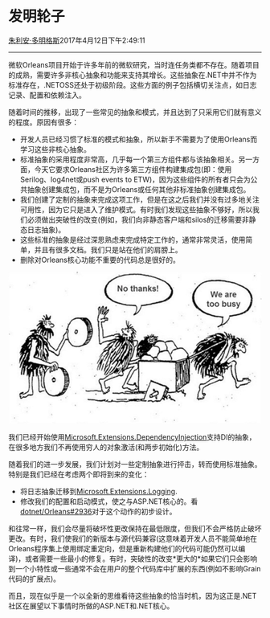 # 发明轮子

[朱利安·多明格斯](https://github.com/jdom)2017年4月12日下午2:49:11

* * *

微软Orleans项目开始于许多年前的微软研究，当时连任务类都不存在。随着项目的成熟，需要许多非核心抽象和功能来支持其增长。这些抽象在.NET中并不作为标准存在，.NETOSS还处于初级阶段。这些方面的例子包括横切关注点，如日志记录、配置和依赖注入。

随着时间的推移，出现了一些常见的抽象和模式，并且达到了只采用它们就有意义的程度。原因有很多：

-   开发人员已经习惯了标准的模式和抽象，所以新手不需要为了使用Orleans而学习这些非核心抽象。
-   标准抽象的采用程度非常高，几乎每一个第三方组件都与该抽象相关。另一方面，今天它要求Orleans社区为许多第三方组件构建集成包(即：使用Serilog、log4net或push events to ETW)，因为这些组件的所有者只会为公共抽象创建集成包，而不是为Orleans或任何其他非标准抽象创建集成包。
-   我们创建了定制的抽象来完成这项工作，但是在这之后我们并没有过多地关注可用性，因为它只是进入了维护模式。有时我们发现这些抽象不够好，所以我们必须做出突破性的改变(例如，我们向非静态客户端和silos的迁移需要非静态日志抽象)。
-   这些标准的抽象是经过深思熟虑来完成特定工作的，通常非常灵活，使用简单，并且有很多文档。我们只是站在他们的肩膀上。
-   删除对Orleans核心功能不重要的代码总是很好的。

![Reinventing the wheel leads to unnecessary work](media/2017/04/reinvent-the-wheel.jpg)

我们已经开始使用[Microsoft.Extensions.DependencyInjection](https://www.nuget.org/packages/Microsoft.Extensions.DependencyInjection)支持DI的抽象，在很多地方我们不再使用穷人的对象激活(和两步初始化)方法。

随着我们的进一步发展，我们计划对一些定制抽象进行抨击，转而使用标准抽象。特别是我们已经在考虑两个即将到来的变化：

-   将日志抽象迁移到[Microsoft.Extensions.Logging](https://www.nuget.org/packages/Microsoft.Extensions.Logging).
-   修改我们的配置和启动模式，使之与ASP.NET核心的。看[dotnet/Orleans#2936](https://github.com/dotnet/orleans/issues/2936)对于这个动作的初步设计。

和往常一样，我们会尽量将破坏性更改保持在最低限度，但我们不会严格防止破坏更改。有时，我们使我们的新版本与源代码兼容(这意味着开发人员不能简单地在Orleans程序集上使用绑定重定向，但是重新构建他们的代码可能仍然可以编译)，或者需要一些最小的修复。有时，突破性的改变\*更大的\*如果它们只会影响到一个小特性或一些通常不会在用户的整个代码库中扩展的东西(例如不影响Grain代码的扩展点)。

而且，现在似乎是一个以全新的思维看待这些抽象的恰当时机，因为这正是.NET社区在展望以下事情时所做的ASP.NET和.NET核心。
